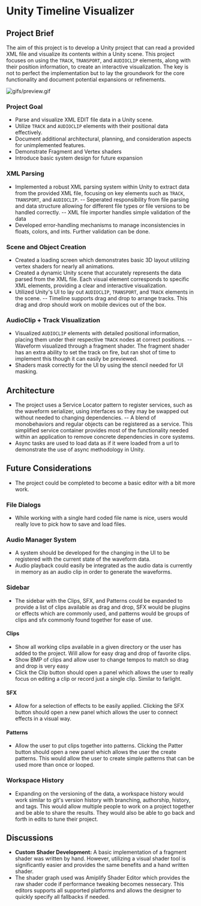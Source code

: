 # Unity Timeline Visualizer 

## Project Brief
The aim of this project is to develop a Unity project that can read a provided XML file and visualize its contents within a Unity scene. This project focuses on using the `TRACK`, `TRANSPORT`, and `AUDIOCLIP` elements, along with their position information, to create an interactive visualization. The key is not to perfect the implementation but to lay the groundwork for the core functionality and document potential expansions or refinements.

![gifs/preview.gif](gifs/preview.gif)

### Project Goal
- Parse and visualize XML EDIT file data in a Unity scene.
- Utilize `TRACK` and `AUDIOCLIP` elements with their positional data effectively.
- Document additional architectural, planning, and consideration aspects for unimplemented features.
- Demonstrate Fragment and Vertex shaders
- Introduce basic system design for future expansion

### XML Parsing
- Implemented a robust XML parsing system within Unity to extract data from the provided XML file, focusing on key elements such as `TRACK`, `TRANSPORT`, and `AUDIOCLIP`.
-- Seperated responsibility from file parsing and data structure allowing for different file types or file versions to be handled correctly.
-- XML file importer handles simple validation of the data
- Developed error-handling mechanisms to manage inconsistencies in floats, colors, and ints. Further validation can be done. 

### Scene and Object Creation
- Created a loading screen which demonstrates basic 3D layout utilizing vertex shaders for nearly all animations. 
- Created a dynamic Unity scene that accurately represents the data parsed from the XML file. Each visual element corresponds to specific XML elements, providing a clear and interactive visualization.
- Utilized Unity's UI to lay out `AUDIOCLIP`, `TRANSPORT`, and `TRACK` elements in the scene.
-- Timeline supports drag and drop to arrange tracks. This drag and drop should work on mobile devices out of the box. 

### AudioClip + Track Visualization
- Visualized `AUDIOCLIP` elements with detailed positional information, placing them under their respective `TRACK` nodes at correct positions.
-- Waveform visualized through a fragment shader. The fragment shader has an extra ability to set the track on fire, but ran shot of time to implement this though it can easily be previewed. 
- Shaders mask correctly for the UI by using the stencil needed for UI masking. 

## Architecture
- The project uses a Service Locator pattern to register services, such as the waveform serializer, using interfaces so they may be swapped out without needed to changing dependencies. 
-- A blend of monobehaviors and regular objects can be registered as a service. This simplified service container provides most of the functionality needed within an application to remove concrete dependencies in core systems. 
- Async tasks are used to load data as if it were loaded from a url to demonstrate the use of async methodology in Unity. 

## Future Considerations
- The project could be completed to become a basic editor with a bit more work.
### File Dialogs
- While working with a single hard coded file name is nice, users would really love to pick how to save and load files.
### Audio Manager System
- A system should be developed for the changing in the UI to be registered with the current state of the waveform data. 
- Audio playback could easily be integrated as the audio data is currently in memory as an audio clip in order to generate the waveforms. 
### Sidebar
- The sidebar with the Clips, SFX, and Patterns could be expanded to provide a list of clips available as drag and drop, SFX would be plugins or effects which are commonly used, and patterns would be groups of clips and sfx commonly found together for ease of use.
#### Clips
- Show all working clips available in a given directory or the user has added to the project. Will allow for easy drag and drop of favorite clips.
- Show BMP of clips and allow user to change tempos to match so drag and drop is very easy
- Click the Clip button should open a panel which allows the user to really focus on editing a clip or record just a single clip. Similar to farlight. 
#### SFX 
- Allow for a selection of effects to be easily applied. Clicking the SFX button should open a new panel which allows the user to connect effects in a visual way. 
#### Patterns
- Allow the user to put clips together into patterns. Clicking the Patter button should open a new panel which allows the user the create patterns. This would allow the user to create simple patterns that can be used more than once or looped.

### Workspace History
- Expanding on the versioning of the data, a workspace history would work similar to git's version history with branching, authorship, history, and tags. This would allow multiple people to work on a project together and be able to share the results. They would also be able to go back and forth in edits to tune their project. 

## Discussions
- **Custom Shader Development:** A basic implementation of a fragment shader was written by hand. However, utilizing a visual shader tool is significantly easier and provides the same benefits and a hand written shader. 
- The shader graph used was Amiplify Shader Editor which provides the raw shader code if performance tweaking becomes nessecary. This editors supports all supported platforms and allows the designer to quickly specify all fallbacks if needed. 
